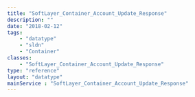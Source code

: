 ```yaml
---
title: "SoftLayer_Container_Account_Update_Response"
description: ""
date: "2018-02-12"
tags:
    - "datatype"
    - "sldn"
    - "Container"
classes:
    - "SoftLayer_Container_Account_Update_Response"
type: "reference"
layout: "datatype"
mainService : "SoftLayer_Container_Account_Update_Response"
---
```

